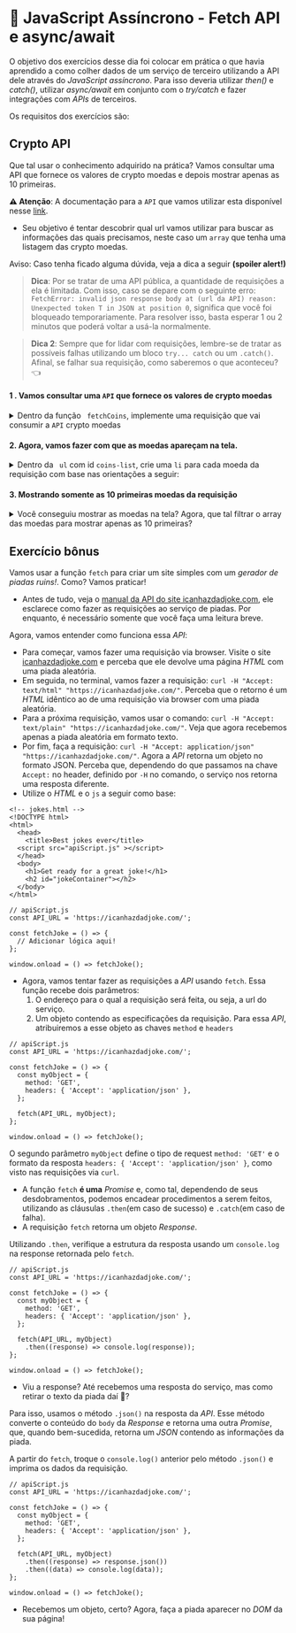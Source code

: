 # :pencil: JavaScript Assíncrono - Fetch API e async/await

O objetivo dos exercícios desse dia foi colocar em prática o que havia aprendido a como colher dados de um serviço de terceiro utilizando a API dele através do _JavaScript assíncrono_. Para isso deveria utilizar _then()_ e _catch()_, utilizar _async/await_ em conjunto com o _try/catch_ e fazer integrações com _APIs_ de terceiros.

Os requisitos dos exercícios são:

## Crypto API

Que tal usar o conhecimento adquirido na prática? Vamos consultar uma API que fornece os valores de crypto moedas e depois mostrar apenas as 10 primeiras.

**⚠️ Atenção**: A documentação para a `API` que vamos utilizar esta disponível nesse [link](https://docs.coincap.io/).

- Seu objetivo é tentar descobrir qual url vamos utilizar para buscar as informações das quais precisamos, neste caso um `array` que tenha uma listagem das crypto moedas.

Aviso: Caso tenha ficado alguma dúvida, veja a dica a seguir <strong>(spoiler alert!)</strong>
> **Dica**: Por se tratar de uma API pública, a quantidade de requisições a ela é limitada. Com isso, caso se depare com o seguinte erro: `FetchError: invalid json response body at (url da API) reason: Unexpected token T in JSON at position 0`, significa que você foi bloqueado temporariamente. Para resolver isso, basta esperar 1 ou 2 minutos que poderá voltar a usá-la normalmente.

> **Dica 2**: Sempre que for lidar com requisições, lembre-se de tratar as possíveis falhas utilizando um bloco `try... catch` ou um `.catch()`. Afinal, se falhar sua requisição, como saberemos o que aconteceu? :point_left:

#### 1 . Vamos consultar uma `API` que fornece os valores de crypto moedas

<details>
  <summary>Dentro da função <code> fetchCoins</code>, implemente uma requisição que vai consumir a <code>API</code> crypto moedas</summary><br />

Tente identificar qual é o end point que você deverá usar, para isso leia a [documentação](https://docs.coincap.io/)
  
<details>
<summary><strong> De olho na dica 👀 </strong></summary><br />

```
url: `https://api.coincap.io/v2/assets`
```
</details>


  - Dentro do arquivo `apiCoins.js`, faça uma requisição para consumir a `API` dentro da função `fetchCoins`. 
  > Dica: Utilize o `console.log` para verificar se a requisição deu certo.
  

<details>
    <summary><strong> Exemplo de como deve ficar na tela: </strong></summary><br />
  
```javascript
[
   {
    id:"bitcoin",
    rank:"1",
    symbol: "BTC",
    name: "Bitcoin",
    outros...,
    priceUsd: "21913.4381395693292358",
  },
  {
    id:"ethereum",
    rank:"2",
    symbol: "USDT",
    name: "Tether",
    outros...,
    priceUsd: "1.0001155957689619",
  },
   etc...
 ]
```
</details> 


  - Pronto! Agora temos um `array` com os dados das moedas e um esqueleto do HTML.
  
</details>

  
 #### 2. Agora, vamos fazer com que as moedas apareçam na tela. 
 
 <details>
  <summary> Dentro da <code> ul</code> com id <code>coins-list</code>, crie uma <code>li</code> para cada moeda da requisição com base nas orientações a seguir: </summary>
  
  - Todas as <code>li</code> devem estar dentro do <code>ul</code> com id <code>coins-list</code>;

  - Utilize o seguinte formato: `Nome da moeda (símbolo da moeda): valor em dólares`; 
  > Exemplo: `Bitcoin (BTC): 46785.06`.

  ***Dica***: O template ***strings*** mostra na tela `name`, `symbol` e `priceUsd`;

  ***Dica***: O [`toFixed`](https://developer.mozilla.org/pt-BR/docs/Web/JavaScript/Reference/Global_Objects/Number/toFixed) deixa o `priceUsd` com duas casas decimais
</details>  
  
  #### 3. Mostrando somente as 10 primeiras moedas da requisição
  
 <details>
  <summary> Você conseguiu mostrar as moedas na tela? Agora, que tal filtrar o array das moedas para mostrar apenas as 10 primeiras? </summary><br />

   <details>
    <summary><strong> De olho na dica 👀 </strong></summary><br />

     Pesquise no google: "exibir os primeiros elementos de um array javascript".
   </details> 
 </details> 

## Exercício bônus

Vamos usar a função `fetch` para criar um site simples com um _gerador de piadas ruins!_. Como? Vamos praticar!

- Antes de tudo, veja o [manual da API do site icanhazdadjoke.com](https://icanhazdadjoke.com/api), ele esclarece como fazer as requisições ao serviço de piadas. Por enquanto, é necessário somente que você faça uma leitura breve.

Agora, vamos entender como funciona essa _API_:

- Para começar, vamos fazer uma requisição via browser. Visite o site [icanhazdadjoke.com](https://icanhazdadjoke.com/api) e perceba que ele devolve uma página _HTML_ com uma piada aleatória.
- Em seguida, no terminal, vamos fazer a requisição: `curl -H "Accept: text/html" "https://icanhazdadjoke.com/"`. Perceba que o retorno é um _HTML_ idêntico ao de uma requisição via browser com uma piada aleatória.
- Para a próxima requisição, vamos usar o comando: `curl -H "Accept: text/plain" "https://icanhazdadjoke.com/"`. Veja que agora recebemos apenas a piada aleatória em formato texto.
- Por fim, faça a requisição: `curl -H "Accept: application/json" "https://icanhazdadjoke.com/"`. Agora a _API_ retorna um objeto no formato JSON. Perceba que, dependendo do que passamos na chave `Accept:` no header, definido por `-H` no comando, o serviço nos retorna uma resposta diferente.
- Utilize o _HTML_ e o `js` a seguir como base:

```
<!-- jokes.html -->
<!DOCTYPE html>
<html>
  <head>
    <title>Best jokes ever</title>
  <script src="apiScript.js" ></script>
  </head>
  <body>
    <h1>Get ready for a great joke!</h1>
    <h2 id="jokeContainer"></h2>
  </body>
</html>
```

```
// apiScript.js
const API_URL = 'https://icanhazdadjoke.com/';

const fetchJoke = () => {
  // Adicionar lógica aqui!
};

window.onload = () => fetchJoke();
```

- Agora, vamos tentar fazer as requisições a _API_ usando `fetch`. Essa função recebe dois parâmetros:
  1. O endereço para o qual a requisição será feita, ou seja, a url do serviço.
  2. Um objeto contendo as especificações da requisição. Para essa _API_, atribuiremos a esse objeto as chaves `method` e `headers`

```
// apiScript.js
const API_URL = 'https://icanhazdadjoke.com/';

const fetchJoke = () => {
  const myObject = {
    method: 'GET',
    headers: { 'Accept': 'application/json' },
  };

  fetch(API_URL, myObject);
};

window.onload = () => fetchJoke();

```

O segundo parâmetro `myObject` define o tipo de request `method: 'GET'` e o formato da resposta `headers: { 'Accept': 'application/json' }`, como visto nas requisições via `curl`.

- A função `fetch` **é uma** _Promise_ e, como tal, dependendo de seus desdobramentos, podemos encadear procedimentos a serem feitos, utilizando as cláusulas `.then`(em caso de sucesso) e `.catch`(em caso de falha).
- A requisição `fetch` retorna um objeto _Response_.

Utilizando `.then`, verifique a estrutura da resposta usando um `console.log` na response retornada pelo `fetch`.

```
// apiScript.js
const API_URL = 'https://icanhazdadjoke.com/';

const fetchJoke = () => {
  const myObject = {
    method: 'GET',
    headers: { 'Accept': 'application/json' },
  };

  fetch(API_URL, myObject)
    .then((response) => console.log(response));
};

window.onload = () => fetchJoke();

```

- Viu a response? Até recebemos uma resposta do serviço, mas como retirar o texto da piada daí 🤔?

Para isso, usamos o método `.json()` na resposta da _API_. Esse método converte o conteúdo do `body` da _Response_ e retorna uma outra _Promise_, que, quando bem-sucedida, retorna um _JSON_ contendo as informações da piada.

A partir do `fetch`, troque o `console.log()` anterior pelo método `.json()` e imprima os dados da requisição.

```
// apiScript.js
const API_URL = 'https://icanhazdadjoke.com/';

const fetchJoke = () => {
  const myObject = {
    method: 'GET',
    headers: { 'Accept': 'application/json' },
  };

  fetch(API_URL, myObject)
    .then((response) => response.json())
    .then((data) => console.log(data));
};

window.onload = () => fetchJoke();

```

- Recebemos um objeto, certo? Agora, faça a piada aparecer no _DOM_ da sua página!
